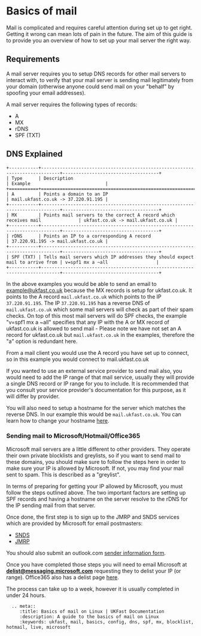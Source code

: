 # Basics of mail

Mail is complicated and requires careful attention during set up to get right. Getting it wrong can mean lots of pain in the future. The aim of this guide is to provide you an overview of how to set up your mail server the right way.

## Requirements

A mail server requires you to setup DNS records for other mail servers to interact with, to verify that your mail server is sending mail legitimately from your domain (otherwise anyone could send mail on your "behalf" by spoofing your email addresses).

A mail server requires the following types of records:

- A
- MX
- rDNS
- SPF (TXT)

## DNS Explained

```eval_rst
+-----------+-----------------------------------------------------------------------------+------------------------------------+
| Type      | Description                                                                 | Example                            |
+===========+=============================================================================+====================================+
| A         | Points a domain to an IP                                                    | mail.ukfast.co.uk -> 37.220.91.195 |
+-----------+-----------------------------------------------------------------------------+------------------------------------+
| MX        | Points mail servers to the correct A record which receives mail              | ukfast.co.uk -> mail.ukfast.co.uk |
+-----------+-----------------------------------------------------------------------------+------------------------------------+
| rDNS      | Points an IP to a corresponding A record                                    | 37.220.91.195 -> mail.ukfast.co.uk |
+-----------+-----------------------------------------------------------------------------+------------------------------------+
| SPF (TXT) | Tells mail servers which IP addresses they should expect mail to arrive from | v=spf1 mx a ~all                  |
+-----------+-----------------------------------------------------------------------------+------------------------------------+

```

In the above examples you would be able to send an email to example@ukfast.co.uk because the MX records is setup for ukfast.co.uk. It points to the A record `mail.ukfast.co.uk` which points to the IP `37.220.91.195`. The IP `37.220.91.195` has a reverse DNS of `mail.ukfast.co.uk` which some mail servers will check as part of their spam checks. On top of this most mail servers will do SPF checks, the example "v=spf1 mx a ~all" specifies that any IP with the A or MX record of ukfast.co.uk is allowed to send mail - Please note we have not set an A record for ukfast.co.uk but `mail.ukfast.co.uk` in the examples, therefore the "a" option is redundant here.

From a mail client you would use the A record you have set up to connect, so in this example you would connect to mail.ukfast.co.uk

If you wanted to use an external service provider to send mail also, you would need to add the IP range of that mail service, usually they will provide a single DNS record or IP range for you to include. It is recommended that you consult your service provider's documentation for this purpose, as it will differ by provider.

You will also need to setup a hostname for the server which matches the reverse DNS. In our example this would be `mail.ukfast.co.uk`. You can learn how to change your hostname [here](../misc/hostname.html).

### Sending mail to Microsoft/Hotmail/Office365

Microsoft mail servers are a little different to other providers. They operate their own private blocklists and greylists, so if you want to send mail to these domains, you should make sure to follow the steps here in order to make sure your IP is allowed by Microsoft. If not, you may find your mail sent to spam. This is described as a "greylist".

In terms of preparing for getting your IP allowed by Microsoft, you must follow the steps outlined above. The two important factors are setting up SPF records and having a hostname on the server resolve to the rDNS for the IP sending mail from that server.

Once done, the first step is to sign up to the JMRP and SNDS services which are provided by Microsoft for email postmasters:

- [SNDS](https://postmaster.live.com/snds/index.aspx)
- [JMRP](https://postmaster.live.com/snds/JMRP.aspx)

You should also submit an outlook.com [sender information form](https://support.live.com/eform.aspx?productKey=edfsmsbl3&ct=eformts&wa=wsignin1.0&scrx=1).

Once you have completed those steps you will need to email Microsoft at **delist@messaging.microsoft.com** requesting they to delist your IP (or range). Office365 also has a delist page [here](https://sender.office.com/).

The process can take up to a week, however it is usually completed in under 24 hours.


```eval_rst
  .. meta::
     :title: Basics of mail on Linux | UKFast Documentation
     :description: A guide to the basics of mail on Linux
     :keywords: ukfast, mail, basics, config, dns, spf, mx, blocklist, hotmail, live, microsoft
